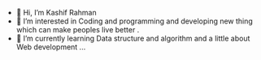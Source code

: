 - 👋 Hi, I’m Kashif Rahman
- 👀 I’m interested in Coding and programming and developing new thing which can make peoples live better .
- 🌱 I’m currently learning Data structure and algorithm and a little about Web development ...

<!---
Kashif-rahman03/Kashif-rahman03 is a ✨ special ✨ repository because its `README.md` (this file) appears on your GitHub profile.
You can click the Preview link to take a look at your changes.
--->
